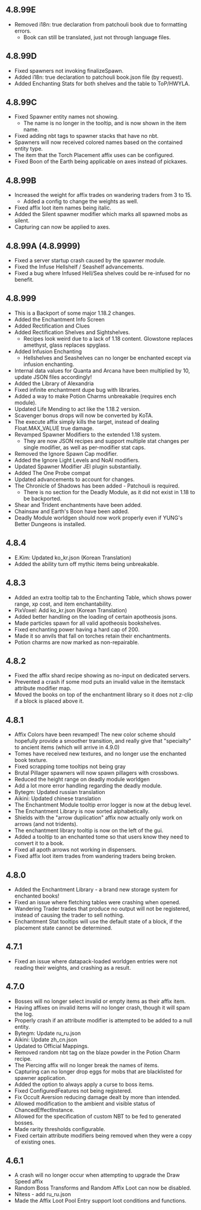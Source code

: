 ## 4.8.99E
* Removed i18n: true declaration from patchouli book due to formatting errors.
  * Book can still be translated, just not through language files.

## 4.8.99D
* Fixed spawners not invoking finalizeSpawn.
* Added i18n: true declaration to patchouli book.json file (by request).
* Added Enchanting Stats for both shelves and the table to ToP/HWYLA.

## 4.8.99C
* Fixed Spawner entity names not showing.
  * The name is no longer in the tooltip, and is now shown in the item name.
* Fixed adding nbt tags to spawner stacks that have no nbt.
* Spawners will now received colored names based on the contained entity type.
* The item that the Torch Placement affix uses can be configured.
* Fixed Boon of the Earth being applicable on axes instead of pickaxes.

## 4.8.99B
* Increased the weight for affix trades on wandering traders from 3 to 15.
  * Added a config to change the weights as well.
* Fixed affix loot item names being italic.
* Added the Silent spawner modifier which marks all spawned mobs as silent.
* Capturing can now be applied to axes.

## 4.8.99A (4.8.9999)
* Fixed a server startup crash caused by the spawner module.
* Fixed the Infuse Hellshelf / Seashelf advancements.
* Fixed a bug where Infused Hell/Sea shelves could be re-infused for no benefit.


## 4.8.999
* This is a Backport of some major 1.18.2 changes.
* Added the Enchantment Info Screen
* Added Rectification and Clues
* Added Rectification Shelves and Sightshelves.
  * Recipes look weird due to a lack of 1.18 content.  Glowstone replaces amethyst, glass replaces spyglass.
* Added Infusion Enchanting
  * Hellshelves and Seashelves can no longer be enchanted except via infusion enchanting.
* Internal data values for Quanta and Arcana have been multiplied by 10, update JSON files accordingly!
* Added the Library of Alexandria
* Fixed infinite enchantment dupe bug with libraries.
* Added a way to make Potion Charms unbreakable (requires ench module).
* Updated Life Mending to act like the 1.18.2 version.
* Scavenger bonus drops will now be converted by KoTA.
* The execute affix simply kills the target, instead of dealing Float.MAX_VALUE true damage.
* Revamped Spawner Modifiers to the extended 1.18 system.
  * They are now JSON recipes and support multiple stat changes per single modifier, as well as per-modifier stat caps.
* Removed the Ignore Spawn Cap modifier.
* Added the Ignore Light Levels and NoAI modifiers.
* Updated Spawner Modifier JEI plugin substantially.
* Added The One Probe compat
* Updated advancements to account for changes.
* The Chronicle of Shadows has been added - Patchouli is required.
  * There is no section for the Deadly Module, as it did not exist in 1.18 to be backported.
* Shear and Trident enchantments have been added.
* Chainsaw and Earth's Boon have been added.
* Deadly Module worldgen should now work properly even if YUNG's Better Dungeons is installed.

## 4.8.4
* E.Kim: Updated ko_kr.json (Korean Translation)
* Added the ability turn off mythic items being unbreakable.

## 4.8.3
* Added an extra tooltip tab to the Enchanting Table, which shows power range, xp cost, and item enchantability.
* PixVoxel: Add ko_kr.json (Korean Translation)
* Added better handling on the loading of certain apotheosis jsons.
* Made particles spawn for all valid apotheosis bookshelves.
* Fixed enchanting power having a hard cap of 200.
* Made it so anvils that fall on torches retain their enchantments.
* Potion charms are now marked as non-repairable.

## 4.8.2
* Fixed the affix shard recipe showing as no-input on dedicated servers.
* Prevented a crash if some mod puts an invalid value in the itemstack attribute modifier map.
* Moved the books on top of the enchantment library so it does not z-clip if a block is placed above it.

## 4.8.1
* Affix Colors have been revamped!  The new color scheme should hopefully provide a smoother transition, and really give that "specialty" to ancient items (which will arrive in 4.9.0)
* Tomes have received new textures, and no longer use the enchanted book texture.
* Fixed scrapping tome tooltips not being gray
* Brutal Pillager spawners will now spawn pillagers with crossbows.
* Reduced the height range on deadly module worldgen
* Add a lot more error handling regarding the deadly module.
* Bytegm: Updated russian translation
* Aikini: Updated chinese translation
* The Enchantment Module tooltip error logger is now at the debug level.
* The Enchantment Library is now sorted alphabetically.
* Shields with the "arrow duplication" affix now actually only work on arrows (and not tridents).
* The enchantment library tooltip is now on the left of the gui.
* Added a tooltip to an enchanted tome so that users know they need to convert it to a book.
* Fixed all apoth arrows not working in dispensers.
* Fixed affix loot item trades from wandering traders being broken.


## 4.8.0
* Added the Enchantment Library - a brand new storage system for enchanted books!
* Fixed an issue where fletching tables were crashing when opened.
* Wandering Trader trades that produce no output will not be registered, instead of causing the trader to sell nothing.
* Enchantment Stat tooltips will use the default state of a block, if the placement state cannot be determined.

## 4.7.1
* Fixed an issue where datapack-loaded worldgen entries were not reading their weights, and crashing as a result.

## 4.7.0
* Bosses will no longer select invalid or empty items as their affix item.
* Having affixes on invalid items will no longer crash, though it will spam the log.
* Properly crash if an attribute modifier is attempted to be added to a null entity.
* Bytegm: Update ru_ru.json
* Aikini: Update zh_cn.json
* Updated to Official Mappings.
* Removed random nbt tag on the blaze powder in the Potion Charm recipe.
* The Piercing affix will no longer break the names of items.
* Capturing can no longer drop eggs for mobs that are blacklisted for spawner application.
* Added the option to always apply a curse to boss items.
* Fixed ConfiguredFeatures not being registered.
* Fix Occult Aversion reducing damage dealt by more than intended.
* Allowed modification to the ambient and visible status of ChancedEffectInstance.
* Allowed for the specification of custom NBT to be fed to generated bosses.
* Made rarity thresholds configurable.
* Fixed certain attribute modifiers being removed when they were a copy of existing ones.

## 4.6.1
* A crash will no longer occur when attempting to upgrade the Draw Speed affix
* Random Boss Transforms and Random Affix Loot can now be disabled.
* Nitess - add ru_ru.json
* Made the Affix Loot Pool Entry support loot conditions and functions.